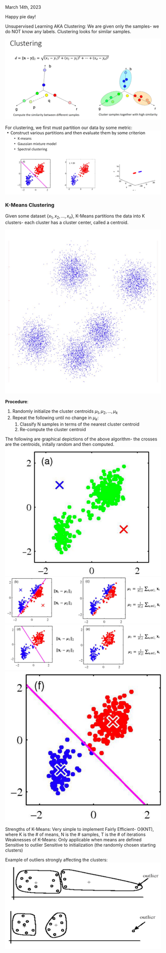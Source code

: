 March 14th, 2023

Happy pie day!

Unsupervised Learning AKA Clustering: We are given only the samples- we do NOT know any labels. Clustering looks for similar samples.

![Clustering Diagram](images/clustering.png)

For clustering, we first must partition our data by some metric:
![partitions](images/partitions.png)

### K-Means Clustering

Given some dataset $\{x_1, x_2, \dots, x_n\}$, K-Means partitions the data into K clusters- each cluster has a cluster center, called a centroid.

![k-means clustering](images/k-means.png)

**Procedure**:
1. Randomly initialize the cluster centroids $\mu_1, \mu_2, \dots, \mu_k$
2. Repeat the following until no change in $\mu_k$:
	1. Classify N samples in terms of the nearest cluster centroid
	2. Re-compute the cluster centroid

The following are graphical depictions of the above algorithm- the crosses are the centroids, initally random and then computed.
![step 1 of alg](images/step_1.png)
![step 2 alg](images/step_2.png)
![step 3 alg](images/step_3.png)
![step 4 alg](images/step_4.png)

Strengths of K-Means:
	Very simple to implement
	Fairly Efficient- O(KNT), where K is the # of means, N is the # samples, T is the # of iterations
Weaknesses of K-Means:
	Only applicable when means are defined
	Sensitive to outlier
	Sensitive to initialization (the randomly chosen starting clusters)

Example of outliers strongly affecting the clusters:
![outliers](images/outliers.png)

